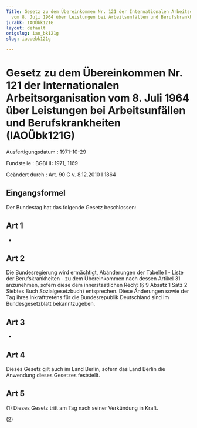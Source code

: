 ```yaml
---
Title: Gesetz zu dem Übereinkommen Nr. 121 der Internationalen Arbeitsorganisation
  vom 8. Juli 1964 über Leistungen bei Arbeitsunfällen und Berufskrankheiten
jurabk: IAOÜbk121G
layout: default
origslug: iao_bk121g
slug: iaouebk121g

---
```


# Gesetz zu dem Übereinkommen Nr. 121 der Internationalen Arbeitsorganisation vom 8. Juli 1964 über Leistungen bei Arbeitsunfällen und Berufskrankheiten (IAOÜbk121G)

Ausfertigungsdatum
:   1971-10-29

Fundstelle
:   BGBl II: 1971, 1169

Geändert durch
:   Art. 90 G v. 8.12.2010 I 1864

## Eingangsformel

Der Bundestag hat das folgende Gesetz beschlossen:

## Art 1

-

## Art 2

Die Bundesregierung wird ermächtigt, Abänderungen der Tabelle I -
Liste der Berufskrankheiten - zu dem Übereinkommen nach dessen Artikel
31 anzunehmen, sofern diese dem innerstaatlichen Recht (§ 9 Absatz 1
Satz 2 Siebtes Buch Sozialgesetzbuch) entsprechen. Diese Änderungen
sowie der Tag ihres Inkrafttretens für die Bundesrepublik Deutschland
sind im Bundesgesetzblatt bekanntzugeben.

## Art 3

-

## Art 4

Dieses Gesetz gilt auch im Land Berlin, sofern das Land Berlin die
Anwendung dieses Gesetzes feststellt.

## Art 5

(1) Dieses Gesetz tritt am Tag nach seiner Verkündung in Kraft.

(2)

